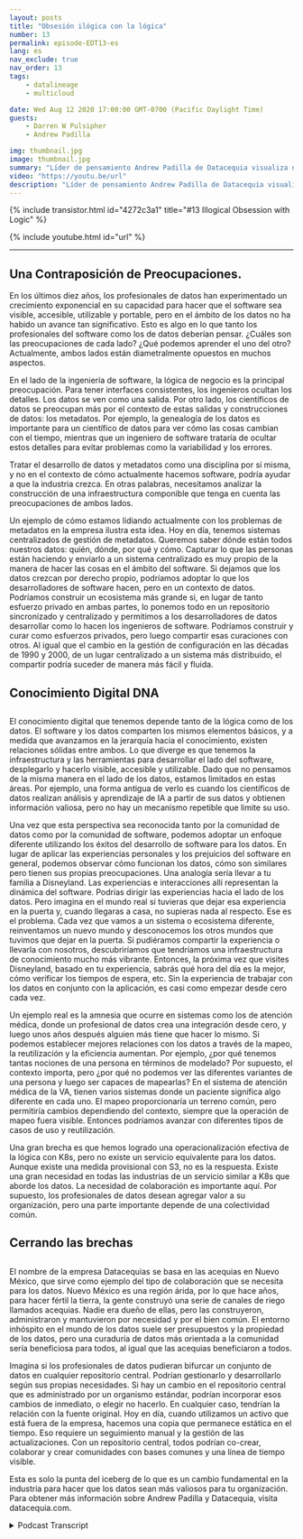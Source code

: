 ```yaml
---
layout: posts
title: "Obsesión ilógica con la lógica"
number: 13
permalink: episode-EDT13-es
lang: es
nav_exclude: true
nav_order: 13
tags:
    - datalineage
    - multicloud

date: Wed Aug 12 2020 17:00:00 GMT-0700 (Pacific Daylight Time)
guests:
    - Darren W Pulsipher
    - Andrew Padilla

img: thumbnail.jpg
image: thumbnail.jpg
summary: "Líder de pensamiento Andrew Padilla de Datacequia visualiza nuevos avances en la gestión de datos y colaboración que permitirían que los datos avancen de la misma forma que lo ha hecho el software en cuanto a visibilidad, accesibilidad, usabilidad y portabilidad. Explica cómo una infraestructura componible abordaría las preocupaciones tanto de los ingenieros de software como de los científicos de datos."
video: "https://youtu.be/url"
description: "Líder de pensamiento Andrew Padilla de Datacequia visualiza nuevos avances en la gestión de datos y colaboración que permitirían que los datos avancen de la misma forma que lo ha hecho el software en cuanto a visibilidad, accesibilidad, usabilidad y portabilidad. Explica cómo una infraestructura componible abordaría las preocupaciones tanto de los ingenieros de software como de los científicos de datos."
---
```


<div>
{% include transistor.html id="4272c3a1" title="#13 Illogical Obsession with Logic" %}

{% include youtube.html id="url" %}
</div>

---

## Una Contraposición de Preocupaciones.

En los últimos diez años, los profesionales de datos han experimentado un crecimiento exponencial en su capacidad para hacer que el software sea visible, accesible, utilizable y portable, pero en el ámbito de los datos no ha habido un avance tan significativo. Esto es algo en lo que tanto los profesionales del software como los de datos deberían pensar. ¿Cuáles son las preocupaciones de cada lado? ¿Qué podemos aprender el uno del otro? Actualmente, ambos lados están diametralmente opuestos en muchos aspectos.

En el lado de la ingeniería de software, la lógica de negocio es la principal preocupación. Para tener interfaces consistentes, los ingenieros ocultan los detalles. Los datos se ven como una salida. Por otro lado, los científicos de datos se preocupan más por el contexto de estas salidas y construcciones de datos: los metadatos. Por ejemplo, la genealogía de los datos es importante para un científico de datos para ver cómo las cosas cambian con el tiempo, mientras que un ingeniero de software trataría de ocultar estos detalles para evitar problemas como la variabilidad y los errores.

Tratar el desarrollo de datos y metadatos como una disciplina por sí misma, y no en el contexto de cómo actualmente hacemos software, podría ayudar a que la industria crezca. En otras palabras, necesitamos analizar la construcción de una infraestructura componible que tenga en cuenta las preocupaciones de ambos lados.

Un ejemplo de cómo estamos lidiando actualmente con los problemas de metadatos en la empresa ilustra esta idea. Hoy en día, tenemos sistemas centralizados de gestión de metadatos. Queremos saber dónde están todos nuestros datos: quién, dónde, por qué y cómo. Capturar lo que las personas están haciendo y enviarlo a un sistema centralizado es muy propio de la manera de hacer las cosas en el ámbito del software. Si dejamos que los datos crezcan por derecho propio, podríamos adoptar lo que los desarrolladores de software hacen, pero en un contexto de datos. Podríamos construir un ecosistema más grande si, en lugar de tanto esfuerzo privado en ambas partes, lo ponemos todo en un repositorio sincronizado y centralizado y permitimos a los desarrolladores de datos desarrollar como lo hacen los ingenieros de software. Podríamos construir y curar como esfuerzos privados, pero luego compartir esas curaciones con otros. Al igual que el cambio en la gestión de configuración en las décadas de 1990 y 2000, de un lugar centralizado a un sistema más distribuido, el compartir podría suceder de manera más fácil y fluida.

## Conocimiento Digital DNA <h2>

El conocimiento digital que tenemos depende tanto de la lógica como de los datos. El software y los datos comparten los mismos elementos básicos, y a medida que avanzamos en la jerarquía hacia el conocimiento, existen relaciones sólidas entre ambos. Lo que diverge es que tenemos la infraestructura y las herramientas para desarrollar el lado del software, desplegarlo y hacerlo visible, accesible y utilizable. Dado que no pensamos de la misma manera en el lado de los datos, estamos limitados en estas áreas. Por ejemplo, una forma antigua de verlo es cuando los científicos de datos realizan análisis y aprendizaje de IA a partir de sus datos y obtienen información valiosa, pero no hay un mecanismo repetible que limite su uso.

Una vez que esta perspectiva sea reconocida tanto por la comunidad de datos como por la comunidad de software, podemos adoptar un enfoque diferente utilizando los éxitos del desarrollo de software para los datos. En lugar de aplicar las experiencias personales y los prejuicios del software en general, podemos observar cómo funcionan los datos, cómo son similares pero tienen sus propias preocupaciones. Una analogía sería llevar a tu familia a Disneyland. Las experiencias e interacciones allí representan la dinámica del software. Podrías dirigir las experiencias hacia el lado de los datos. Pero imagina en el mundo real si tuvieras que dejar esa experiencia en la puerta y, cuando llegaras a casa, no supieras nada al respecto. Ese es el problema. Cada vez que vamos a un sistema o ecosistema diferente, reinventamos un nuevo mundo y desconocemos los otros mundos que tuvimos que dejar en la puerta. Si pudiéramos compartir la experiencia o llevarla con nosotros, descubriríamos que tendríamos una infraestructura de conocimiento mucho más vibrante. Entonces, la próxima vez que visites Disneyland, basado en tu experiencia, sabrás qué hora del día es la mejor, cómo verificar los tiempos de espera, etc. Sin la experiencia de trabajar con los datos en conjunto con la aplicación, es casi como empezar desde cero cada vez.

Un ejemplo real es la amnesia que ocurre en sistemas como los de atención médica, donde un profesional de datos crea una integración desde cero, y luego unos años después alguien más tiene que hacer lo mismo. Si podemos establecer mejores relaciones con los datos a través de la mapeo, la reutilización y la eficiencia aumentan. Por ejemplo, ¿por qué tenemos tantas nociones de una persona en términos de modelado? Por supuesto, el contexto importa, pero ¿por qué no podemos ver las diferentes variantes de una persona y luego ser capaces de mapearlas? En el sistema de atención médica de la VA, tienen varios sistemas donde un paciente significa algo diferente en cada uno. El mapeo proporcionaría un terreno común, pero permitiría cambios dependiendo del contexto, siempre que la operación de mapeo fuera visible. Entonces podríamos avanzar con diferentes tipos de casos de uso y reutilización.

Una gran brecha es que hemos logrado una operacionalización efectiva de la lógica con K8s, pero no existe un servicio equivalente para los datos. Aunque existe una medida provisional con S3, no es la respuesta. Existe una gran necesidad en todas las industrias de un servicio similar a K8s que aborde los datos. La necesidad de colaboración es importante aquí. Por supuesto, los profesionales de datos desean agregar valor a su organización, pero una parte importante depende de una colectividad común.

## Cerrando las brechas <h2>

El nombre de la empresa Datacequias se basa en las acequias en Nuevo México, que sirve como ejemplo del tipo de colaboración que se necesita para los datos. Nuevo México es una región árida, por lo que hace años, para hacer fértil la tierra, la gente construyó una serie de canales de riego llamados acequias. Nadie era dueño de ellas, pero las construyeron, administraron y mantuvieron por necesidad y por el bien común. El entorno inhóspito en el mundo de los datos suele ser presupuestos y la propiedad de los datos, pero una curaduría de datos más orientada a la comunidad sería beneficiosa para todos, al igual que las acequias beneficiaron a todos.

Imagina si los profesionales de datos pudieran bifurcar un conjunto de datos en cualquier repositorio central. Podrían gestionarlo y desarrollarlo según sus propias necesidades. Si hay un cambio en el repositorio central que es administrado por un organismo estándar, podrían incorporar esos cambios de inmediato, o elegir no hacerlo. En cualquier caso, tendrían la relación con la fuente original. Hoy en día, cuando utilizamos un activo que está fuera de la empresa, hacemos una copia que permanece estática en el tiempo. Eso requiere un seguimiento manual y la gestión de las actualizaciones. Con un repositorio central, todos podrían co-crear, colaborar y crear comunidades con bases comunes y una línea de tiempo visible.

Esta es solo la punta del iceberg de lo que es un cambio fundamental en la industria para hacer que los datos sean más valiosos para tu organización. Para obtener más información sobre Andrew Padilla y Datacequia, visita datacequia.com.



<details>
<summary> Podcast Transcript </summary>

<p></p>

</details>
